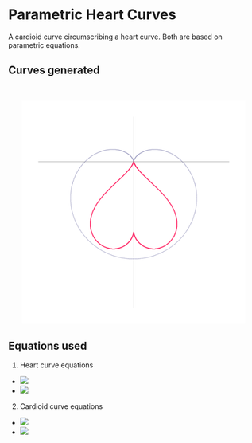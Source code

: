 # Parametric Heart Curves

A cardioid curve circumscribing a heart curve. Both are based on parametric equations.

## Curves generated
</br>
<p align="center">
  <img src="images/screenShot.png" width="450px"/>
</p>

## Equations used
1. Heart curve equations
  * <img src="https://latex.codecogs.com/gif.latex?\inline&space;\bg_white&space;x&space;=sin^{3}\theta" />
  * <img src="https://latex.codecogs.com/gif.latex?\inline&space;\bg_white&space;y&space;=&space;4cos\theta&space;-&space;1.3\cos(2\theta)&space;-&space;0.6\cos(3\theta)&space;-&space;0.2\cos(4\theta)" />
2. Cardioid curve equations
  * <img src="https://latex.codecogs.com/gif.latex?\inline&space;\bg_white&space;x&space;=&space;(1&space;-&space;\cos\theta)&space;\cos\theta" />
  * <img src="https://latex.codecogs.com/gif.latex?\inline&space;\bg_white&space;y&space;=&space;(1&space;-&space;\cos\theta)&space;\sin\theta" />
